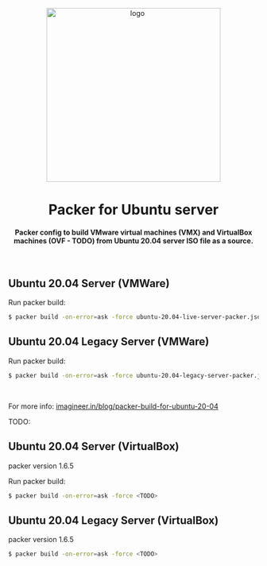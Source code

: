 <div align="center">
    <img src="https://imagineer.in/assets/img/posts/packer-ubuntu.png" alt="logo" width="350px" style="margin-top: 1em">
    <h1>Packer for Ubuntu server</h1>
    <h4>Packer config to build VMware virtual machines (VMX) and VirtualBox machines (OVF - TODO) from Ubuntu 20.04 server ISO file as a source.</h4>
</div><br>

## Ubuntu 20.04 Server (VMWare)

Run packer build:

```bash
$ packer build -on-error=ask -force ubuntu-20.04-live-server-packer.json
```


## Ubuntu 20.04 Legacy Server (VMWare)

Run packer build:
```bash
$ packer build -on-error=ask -force ubuntu-20.04-legacy-server-packer.json
```
<br>

For more info: [imagineer.in/blog/packer-build-for-ubuntu-20-04](https://imagineer.in/blog/packer-build-for-ubuntu-20-04/)



TODO:

## Ubuntu 20.04 Server (VirtualBox)
packer version 1.6.5

Run packer build:

```bash
$ packer build -on-error=ask -force <TODO>
```

## Ubuntu 20.04 Legacy Server (VirtualBox)
packer version 1.6.5

```bash
$ packer build -on-error=ask -force <TODO>
```
